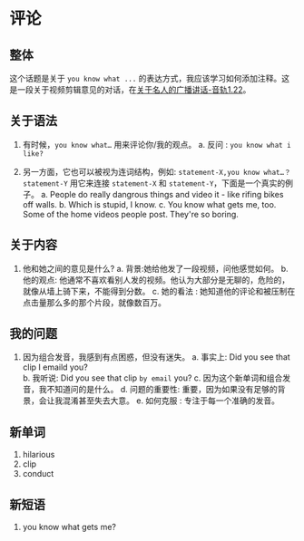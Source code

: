 # 评论

## 整体

这个话题是关于 `you know what ...` 的表达方式，我应该学习如何添加注释。这是一段关于视频剪辑意见的对话，在[关于名人的广播讲话-音轨1.22](https://dogwood.xdfsjj.com/pc/audioDetail.html?id=51352&pcrId=12680494&resId=14718879&resSign=c76b28&type=14)。

## 关于语法

1. 有时候，`you know what…` 用来评论你/我的观点。
    a. 反问 : `you know what i like?`

2. 另一方面，它也可以被视为连词结构，例如: `statement-X,you know what…？ statement-Y` 用它来连接 `statement-X` 和 `statement-Y`，下面是一个真实的例子。
    a. People do really dangrous things and video it - like rifing bikes off walls.
    b. Which is stupid, I know.
    c. You know what gets me, too. Some of the home videos people post. They're so boring.

## 关于内容

1. 他和她之间的意见是什么?
    a. 背景:她给他发了一段视频，问他感觉如何。
    b. 他的观点: 他通常不喜欢看别人发的视频。他认为大部分是无聊的，危险的，就像从墙上骑下来，不能得到分数。
    c. 她的看法 : 她知道他的评论和被压制在点击量那么多的那个片段，就像数百万。

## 我的问题

1. 因为组合发音，我感到有点困惑，但没有迷失。
    a. 事实上: Did you see that clip I emaild you?  
    b. 我听说: Did you see that clip `by email` you?
    c. 因为这个新单词和组合发音，我不知道问的是什么。
    d. 问题的重要性: 重要，因为如果没有足够的背景，会让我混淆甚至失去大意。
    e. 如何克服 : 专注于每一个准确的发音。

## 新单词

1. hilarious
2. clip
3. conduct

## 新短语

1. you know what gets me?
